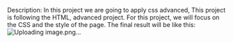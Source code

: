 Description:
In this project we are going to apply css advanced, This project is following the HTML, advanced project.
For this project, we will focus on the CSS and the style of the page.
The final result will be like this:
![Uploading image.png…]()
